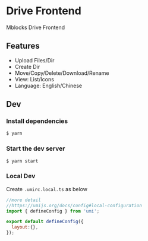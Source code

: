 # Drive Frontend

Mblocks Drive Frontend

## Features

- Upload Files/Dir
- Create Dir
- Move/Copy/Delete/Download/Rename
- View: List/Icons
- Language: English/Chinese


## Dev

### Install dependencies

```bash
$ yarn
```

### Start the dev server

```bash
$ yarn start
```

### Local Dev

Create `.umirc.local.ts` as below

```js
//more detail
//https://umijs.org/docs/config#local-configuration
import { defineConfig } from 'umi';

export default defineConfig({
  layout:{},
});


```

